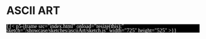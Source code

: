 # ASCII ART


<div style="
    background-color: #000;
    color: #FFF;
    font-family: 'Fira Code';
    font-size: 1em;
    line-height: 0.8em;
    display: block;">

{{< p5-iframe src="index.html" onload="resize(this);" sketch="/showcase/sketches/asciiArt/sketch.js" width="725" height="525" >}}


</div>


